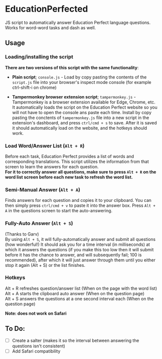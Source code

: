 # EducationPerfected
JS script to automatically answer Education Perfect language questions.  
Works for word-word tasks and dash as well.  

## Usage  
### Loading/installing the script  
__There are two versions of this script with the same functionality__:
 - **Plain script**; `console.js` - Load by copy pasting the contents of the `script.js` file into your browser's inspect mode console (for example ctrl-shift-i on chrome)  

 - **Tampermonkey browser extension script**; `tampermonkey.js` - Tampermonkey is a browser extension available for Edge, Chrome, etc. It automatically loads the script on the Education Perfect website so you will not have to open the console ans paste each time. Install by copy pasting the conctents  of `tampermonkey.js` file into a new script in the extension's dashboard, and press `ctrl/cmd + s` to save. After it is saved it should automatically load on the website, and the hotkeys should work.  

### Load Word/Answer List (`Alt + R`)
Before each task, Education Perfect provides a list of words and corresponding translations. This script utilizes the information from that screen to learn the answers for each question.  
**For it to correctly answer all questions, make sure to press `Alt + R` on the word list screen before each new task to refresh the word list.**

### Semi-Manual Answer (`Alt + A`)
Finds answers for each question and copies it to your clipboard. You can then simply press `ctrl/cmd + v` to paste it into the answer box. Press `Alt + A` in the questions screen to start the auto-answering.  

### Fully-Auto Answer (`Alt + S`)
(Thanks to Garv)  
By using `Alt + S`, it will fully-automatically answer and submit all questions (how wonderful!) It should ask you for a time interval (in milliseconds) at which it answers the questions (if you make this too low then it will submit before it has the chance to answer, and will subsequently fail; 100 is recommended), after which it will just answer through them until you either stop it again (Alt + S) or the list finishes.

### Hotkeys  
Alt + R refreshes question/answer list (When on the page with the word list)  
Alt + A starts the clipboard auto answer (When on the question page)  
Alt + S answers the questions at a one second interval each (When on the question page)  

**Note: does not work on Safari**

## To Do:  
- [ ] Create a salter (makes it so the interval between answering the questions isn't consistent)  
- [ ] Add Safari compatibility  
